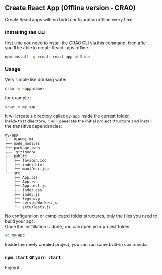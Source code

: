 ## Create React App (Offline version - CRAO)
Create React apps with no build configuration offline every time.

### Installing the CLI 
first time you need to install the CRAO CLI via this command, then after you'll be able to create React apps offline.
```sh
npm install -g create-react-app-offline
```

### Usage
Very simple like drinking water
```sh
crao -n <app-name>
```
for example :
```sh
crao -n my-app
```

It will create a directory called `my-app` inside the current folder.<br>
Inside that directory, it will generate the initial project structure and install the transitive dependencies:

```
my-app
├── README.md
├── node_modules
├── package.json
├── .gitignore
├── public
│   ├── favicon.ico
│   ├── index.html
│   └── manifest.json
└── src
    ├── App.css
    ├── App.js
    ├── App.test.js
    ├── index.css
    ├── index.js
    ├── logo.svg
    └── serviceWorker.js
    └── setupTests.js
```

No configuration or complicated folder structures, only the files you need to build your app.<br>
Once the installation is done, you can open your project folder:

```sh
cd my-app
```

Inside the newly created project, you can run some built-in commands:

### `npm start` or `yarn start`
 
Enjoy it.